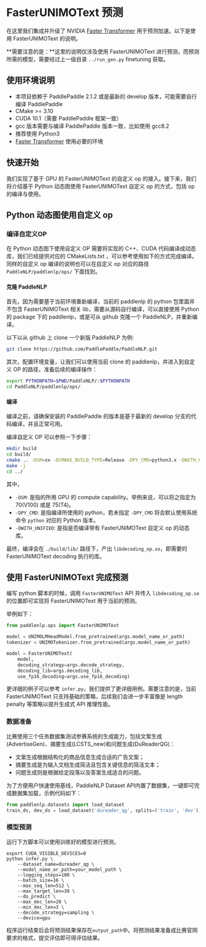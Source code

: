 # FasterUNIMOText 预测

在这里我们集成并升级了 NVIDIA [Faster Transformer](https://github.com/NVIDIA/FasterTransformer/tree/v3.1) 用于预测加速。以下是使用 FasterUNIMOText 的说明。

**需要注意的是：**这里的说明仅涉及使用 FasterUNIMOText 进行预测，而预测所需的模型，需要经过上一级目录 `../run_gen.py` finetuning 获取。

## 使用环境说明

* 本项目依赖于 PaddlePaddle 2.1.2 或是最新的 develop 版本，可能需要自行编译 PaddlePaddle
* CMake >= 3.10
* CUDA 10.1（需要 PaddlePaddle 框架一致）
* gcc 版本需要与编译 PaddlePaddle 版本一致，比如使用 gcc8.2
* 推荐使用 Python3
* [Faster Transformer](https://github.com/NVIDIA/FasterTransformer/tree/v3.1#setup) 使用必要的环境

## 快速开始

我们实现了基于 GPU 的 FasterUNIMOText 的自定义 op 的接入。接下来，我们将介绍基于 Python 动态图使用 FasterUNIMOText 自定义 op 的方式，包括 op 的编译与使用。

## Python 动态图使用自定义 op

### 编译自定义OP

在 Python 动态图下使用自定义 OP 需要将实现的 C++、CUDA 代码编译成动态库，我们已经提供对应的 CMakeLists.txt ，可以参考使用如下的方式完成编译。同样的自定义 op 编译的说明也可以在自定义 op 对应的路径 `PaddleNLP/paddlenlp/ops/` 下面找到。

#### 克隆 PaddleNLP

首先，因为需要基于当前环境重新编译，当前的 paddlenlp 的 python 包里面并不包含 FasterUNIMOText 相关 lib，需要从源码自行编译，可以直接使用 Python 的 package 下的 paddlenlp，或是可从 github 克隆一个 PaddleNLP，并重新编译。

以下以从 github 上 clone 一个新版 PaddleNLP 为例:

``` sh
git clone https://github.com/PaddlePaddle/PaddleNLP.git
```

其次，配置环境变量，让我们可以使用当前 clone 的 paddlenlp，并进入到自定义 OP 的路径，准备后续的编译操作：

``` sh
export PYTHONPATH=$PWD/PaddleNLP/:$PYTHONPATH
cd PaddleNLP/paddlenlp/ops/
```

#### 编译

编译之前，请确保安装的 PaddlePaddle 的版本是基于最新的 develop 分支的代码编译，并且正常可用。

编译自定义 OP 可以参照一下步骤：

``` sh
mkdir build
cd build/
cmake .. -DSM=xx -DCMAKE_BUILD_TYPE=Release -DPY_CMD=python3.x -DWITH_UNIFIED=ON
make -j
cd ../
```

其中，
* `-DSM`: 是指的所用 GPU 的 compute capability。举例来说，可以将之指定为 70(V100) 或是 75(T4)。
* `-DPY_CMD`: 是指编译所使用的 python，若未指定 `-DPY_CMD` 将会默认使用系统命令 `python` 对应的 Python 版本。
* `-DWITH_UNIFIED`: 是指是否编译带有 FasterUNIMOText 自定义 op 的动态库。

最终，编译会在 `./build/lib/` 路径下，产出 `libdecoding_op.so`，即需要的 FasterUNIMOText decoding 执行的库。

## 使用 FasterUNIMOText 完成预测

编写 python 脚本的时候，调用 `FasterUNIMOText` API 并传入 `libdecoding_op.so` 的位置即可实现将 FasterUNIMOText 用于当前的预测。

举例如下：

``` python
from paddlenlp.ops import FasterUNIMOText

model = UNIMOLMHeadModel.from_pretrained(args.model_name_or_path)
tokenizer = UNIMOTokenizer.from_pretrained(args.model_name_or_path)

model = FasterUNIMOText(
    model,
    decoding_strategy=args.decode_strategy,
    decoding_lib=args.decoding_lib,
    use_fp16_decoding=args.use_fp16_decoding)
```

更详细的例子可以参考 `infer.py`，我们提供了更详细用例。需要注意的是，当前 FasterUNIMOText 只支持基础的策略，后续我们会进一步丰富像是 length penalty 等策略以提升生成式 API 推理性能。


### 数据准备

比赛使用三个任务数据集测试参赛系统的生成能力，包括文案生成(AdvertiseGen)、摘要生成(LCSTS_new)和问题生成(DuReaderQG)：

- 文案生成根据结构化的商品信息生成合适的广告文案；
- 摘要生成是为输入文档生成简洁且包含关键信息的简洁文本；
- 问题生成则是根据给定段落以及答案生成适合的问题。

为了方便用户快速使用基线，PaddleNLP Dataset API内置了数据集，一键即可完成数据集加载，示例代码如下：

```python
from paddlenlp.datasets import load_dataset
train_ds, dev_ds = load_dataset('dureader_qg', splits=('train', 'dev'))
```


### 模型预测

运行下方脚本可以使用训练好的模型进行预测。

```shell
export CUDA_VISIBLE_DEVICES=0
python infer.py \
    --dataset_name=dureader_qg \
    --model_name_or_path=your_model_path \
    --logging_steps=100 \
    --batch_size=16 \
    --max_seq_len=512 \
    --max_target_len=30 \
    --do_predict \
    --max_dec_len=20 \
    --min_dec_len=3 \
    --decode_strategy=sampling \
    --device=gpu
```

程序运行结束后会将预测结果保存在`output_path`中。将预测结果准备成比赛官网要求的格式，提交评估即可得评估结果。
